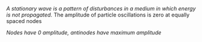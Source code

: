 *A stationary wave is a pattern of disturbances in a medium in which energy is not propagated.* The amplitude of particle oscillations is zero at equally spaced nodes

*Nodes have 0 amplitude, antinodes have maximum amplitude*